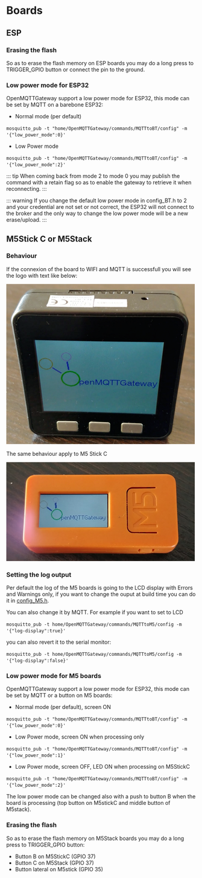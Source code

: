 # Boards

## ESP

### Erasing the flash

So as to erase the flash memory on ESP boards you may do a long press to TRIGGER_GPIO button or connect the pin to the ground.

### Low power mode for ESP32
OpenMQTTGateway support a low power mode for ESP32, this mode can be set by MQTT on a barebone ESP32:

* Normal mode (per default)

`mosquitto_pub -t "home/OpenMQTTGateway/commands/MQTTtoBT/config" -m '{"low_power_mode":0}'`

* Low Power mode

`mosquitto_pub -t "home/OpenMQTTGateway/commands/MQTTtoBT/config" -m '{"low_power_mode":2}'`

::: tip
When coming back from mode 2 to mode 0 you may publish the command with a retain flag so as to enable the gateway to retrieve it when reconnecting.
:::

::: warning
If you change the default low power mode in config_BT.h to 2 and your credential are not set or not correct, the ESP32 will not connect to the broker and the only way to change the low power mode will be a new erase/upload.
:::

## M5Stick C or M5Stack

### Behaviour

If the connexion of the board to WIFI and MQTT is successfull you will see the logo with text like below:

![boards](../img/OpenMQTTgateway_M5_Stack_Board_Display_Text.png)

The same behaviour apply to M5 Stick C

![boards](../img/OpenMQTTgateway_M5_StickC_Board_Display_Text.png)

### Setting the log output

Per default the log of the M5 boards is going to the LCD display with Errors and Warnings only, if you want to change the ouput at build time you can do it in [config_M5.h](https://github.com/1technophile/OpenMQTTGateway/blob/development/main/config_M5.h).

You can also change it by MQTT. For example if you want to set to LCD

`mosquitto_pub -t home/OpenMQTTGateway/commands/MQTTtoM5/config -m '{"log-display":true}'`

you can also revert it to the serial monitor:

`mosquitto_pub -t home/OpenMQTTGateway/commands/MQTTtoM5/config -m '{"log-display":false}'`

### Low power mode for M5 boards
OpenMQTTGateway support a low power mode for ESP32, this mode can be set by MQTT or a button on M5 boards:

* Normal mode (per default), screen ON

`mosquitto_pub -t "home/OpenMQTTGateway/commands/MQTTtoBT/config" -m '{"low_power_mode":0}'`

* Low Power mode, screen ON when processing only

`mosquitto_pub -t "home/OpenMQTTGateway/commands/MQTTtoBT/config" -m '{"low_power_mode":1}'`

* Low Power mode, screen OFF, LED ON when processing on M5StickC

`mosquitto_pub -t "home/OpenMQTTGateway/commands/MQTTtoBT/config" -m '{"low_power_mode":2}'`

The low power mode can be changed also with a push to button B when the board is processing (top button on M5stickC and middle button of M5stack).

### Erasing the flash

So as to erase the flash memory on M5Stack boards you may do a long press to TRIGGER_GPIO button:
* Button B on M5StickC (GPIO 37)
* Button C on M5Stack (GPIO 37)
* Button lateral on M5stick (GPIO 35)
